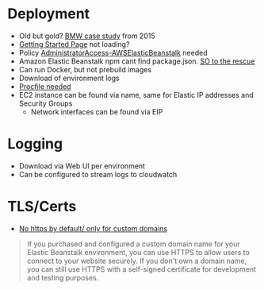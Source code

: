 # Deployment
- Old but gold? [BMW case study](https://aws.amazon.com/solutions/case-studies/bmw/) from 2015
- [Getting Started Page](https://eu-central-1.console.aws.amazon.com/elasticbeanstalk/home?region=eu-central-1#/gettingStarted) not loading?
- Policy [AdministratorAccess-AWSElasticBeanstalk](https://docs.aws.amazon.com/elasticbeanstalk/latest/dg/AWSHowTo.iam.managed-policies.html) needed
- Amazon Elastic Beanstalk npm cant find package.json. [SO to the rescue](https://stackoverflow.com/questions/35387822/amazon-elastic-beanstalk-npm-cant-find-package-json)
- Can run Docker, but not prebuild images
- Download of environment logs
- [Procfile needed](https://docs.aws.amazon.com/elasticbeanstalk/latest/dg/nodejs-configuration-procfile.html)
- EC2 instance can be found via name, same for Elastic IP addresses and Security Groups
    - Network interfaces can be found via EIP

# Logging
- Download via Web UI per environment
- Can be configured to stream logs to cloudwatch

# TLS/Certs 
- [No https by default/ only for custom domains](https://aws.amazon.com/premiumsupport/knowledge-center/elastic-beanstalk-https-configuration/)
>If you purchased and configured a custom domain name for your Elastic Beanstalk environment, you can use HTTPS to allow users to connect to your website securely. If you don't own a domain name, you can still use HTTPS with a self-signed certificate for development and testing purposes.